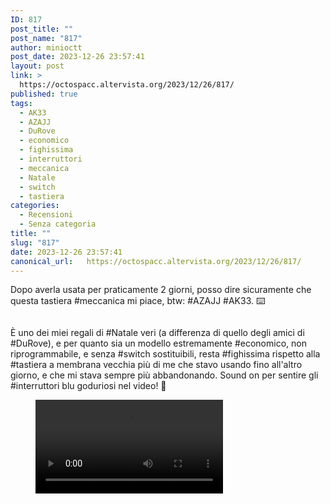 ```yaml
---
ID: 817
post_title: ""
post_name: "817"
author: minioctt
post_date: 2023-12-26 23:57:41
layout: post
link: >
  https://octospacc.altervista.org/2023/12/26/817/
published: true
tags:
  - AK33
  - AZAJJ
  - DuRove
  - economico
  - fighissima
  - interruttori
  - meccanica
  - Natale
  - switch
  - tastiera
categories:
  - Recensioni
  - Senza categoria
title: ""
slug: "817"
date: 2023-12-26 23:57:41
canonical_url:   https://octospacc.altervista.org/2023/12/26/817/
---
```

<!-- wp:paragraph -->
<p markdown="1">Dopo averla usata per praticamente 2 giorni, posso dire sicuramente che questa tastiera #meccanica mi piace, btw: #AZAJJ #AK33. ⌨️</p>
<!-- /wp:paragraph -->

<!-- wp:paragraph -->
<p markdown="1"></p>
<!-- /wp:paragraph -->

<!-- wp:image {"id":816,"sizeSlug":"large"} -->
<figure class="wp-block-image size-large"><img src="https://octospacc.github.io/microblog-mirror/assets/uploads/2023/12/img_2023-12-26-23-56-32-5408526559469941871532-960x720.jpg" alt="" class="wp-image-816"/></figure>
<!-- /wp:image -->

<!-- wp:paragraph -->
<p markdown="1"></p>
<!-- /wp:paragraph -->

<!-- wp:paragraph -->
<p markdown="1">È uno dei miei regali di #Natale veri (a differenza di quello degli amici di #DuRove), e per quanto sia un modello estremamente #economico, non riprogrammabile, e senza #switch sostituibili, resta #fighissima rispetto alla #tastiera a membrana vecchia più di me che stavo usando fino all'altro giorno, e che mi stava sempre più abbandonando. Sound on per sentire gli #interruttori blu goduriosi nel video! 🔵</p>
<!-- /wp:paragraph -->

<!-- wp:paragraph -->
<p markdown="1"></p>
<!-- /wp:paragraph -->

<!-- wp:video {"id":815} -->
<figure class="wp-block-video"><video controls src="https://octospacc.github.io/microblog-mirror/assets/uploads/2023/12/wp-1703631095432.mp4"></video></figure>
<!-- /wp:video -->